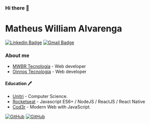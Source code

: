 ### Hi there 👋

# Matheus William Alvarenga

[![Linkedin Badge](https://img.shields.io/badge/-Linkedin-blue?logo=Linkedin&logoColor=white&link=https://www.linkedin.com/matheuswalvarenga)](https://www.linkedin.com/in/matheuswalvarenga/)      [![Gmail Badge](https://img.shields.io/badge/-Gmail-red?logo=Gmail&logoColor=white&link=mailto:matheuswalvarenga@gmail.com)](mailto:matheuswalvarenga@gmail.com)  


	

### About me

- [MWBR Tecnologia](https://www.linkedin.com/company/mwbr-tecnologia/) - Web developer 
- [Oinnos Tecnologia](https://oinnos.com.br/) - Web developer  




#### Education 🖊

- [Unitri](https://unitri.edu.br/) - Computer Science.
- [Rocketseat](https://rocketseat.com.br/) - Javascript ES6+ / NodeJS / ReactJS / React Native
- [Cod3r](https://www.cod3r.com.br/) - Modern Web with JavaScript.

  



[![GitHub](https://github-profile-summary-cards.vercel.app/api/cards/profile-details?username=MatheusWAlvarenga&theme=vue)](https://www.linkedin.com/in/MatheusWilliamAlvarenga/) [![GitHub](https://github-readme-stats.vercel.app/api/top-langs/?username=MatheusWAlvarenga)](https://www.linkedin.com/in/MatheusWilliamAlvarenga/) 



